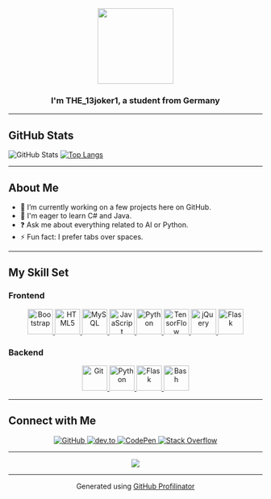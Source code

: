 <div align="center">
<img src="https://i.ibb.co/1bqSN8Q/the13-joker1.jpg"  height="150" width="150" />
</div>

### <div align="center">I'm THE_13joker1, a student from Germany</div>

---

## GitHub Stats

![GitHub Stats](https://github-readme-stats.vercel.app/api?username=the13joker1&show_icons=true&count_private=true&hide_border=true)
[![Top Langs](https://github-readme-stats.vercel.app/api/top-langs/?username=the13joker1&layout=compact&hide_border=true)](https://github.com/the13joker1)

---

## About Me

- 🔭 I’m currently working on a few projects here on GitHub.
- 🌱 I'm eager to learn C# and Java.
- ❓ Ask me about everything related to AI or Python.
- ⚡ Fun fact: I prefer tabs over spaces.

---

## My Skill Set

### Frontend

<div align="center">
  <a href="https://getbootstrap.com/docs/3.4/javascript/" target="_blank">
    <img src="https://profilinator.rishav.dev/skills-assets/bootstrap-plain.svg" alt="Bootstrap" height="50" />
  </a>
  <a href="https://en.wikipedia.org/wiki/HTML5" target="_blank">
    <img src="https://profilinator.rishav.dev/skills-assets/html5-original-wordmark.svg" alt="HTML5" height="50" />
  </a>
  <a href="https://www.mysql.com/" target="_blank">
    <img src="https://profilinator.rishav.dev/skills-assets/mysql-original-wordmark.svg" alt="MySQL" height="50" />
  </a>
  <a href="https://www.javascript.com/" target="_blank">
    <img src="https://profilinator.rishav.dev/skills-assets/javascript-original.svg" alt="JavaScript" height="50" />
  </a>
  <a href="https://www.python.org/" target="_blank">
    <img src="https://profilinator.rishav.dev/skills-assets/python-original.svg" alt="Python" height="50" />
  </a>
  <a href="https://www.tensorflow.org/" target="_blank">
    <img src="https://profilinator.rishav.dev/skills-assets/tensorflow-icon.svg" alt="TensorFlow" height="50" />
  </a>
  <a href="https://jquery.com/" target="_blank">
    <img src="https://profilinator.rishav.dev/skills-assets/jquery.png" alt="jQuery" height="50" />
  </a>
  <a href="https://flask.palletsprojects.com/" target="_blank">
    <img src="https://profilinator.rishav.dev/skills-assets/flask.png" alt="Flask" height="50" />
  </a>
</div>

### Backend

<div align="center">
  <a href="https://github.com/" target="_blank">
    <img src="https://profilinator.rishav.dev/skills-assets/git-scm-icon.svg" alt="Git" height="50" />
  </a>
  <a href="https://www.python.org/" target="_blank">
    <img src="https://profilinator.rishav.dev/skills-assets/python-original.svg" alt="Python" height="50" />
  </a>
  <a href="https://flask.palletsprojects.com/" target="_blank">
    <img src="https://profilinator.rishav.dev/skills-assets/flask.png" alt="Flask" height="50" />
  </a>
  <a href="https://www.gnu.org/software/bash/" target="_blank">
    <img src="https://profilinator.rishav.dev/skills-assets/gnu_bash-icon.svg" alt="Bash" height="50" />
  </a>
</div>

---

## Connect with Me

<div align="center">
  <a href="https://github.com/the13joker1" target="_blank">
    <img src="https://img.shields.io/badge/github-%2324292e.svg?&style=for-the-badge&logo=github&logoColor=white" alt="GitHub" />
  </a>
  <a href="https://dev.to/the_13joker1" target="_blank">
    <img src="https://img.shields.io/badge/dev.to-%2308090A.svg?&style=for-the-badge&logo=dev.to&logoColor=white" alt="dev.to" />
  </a>
  <a href="https://codepen.com/the13joker1" target="_blank">
    <img src="https://img.shields.io/badge/codepen-%23131417.svg?&style=for-the-badge&logo=codepen&logoColor=white" alt="CodePen" />
  </a>
  <a href="https://stackoverflow.com/users/25563415" target="_blank">
    <img src="https://img.shields.io/badge/stackoverflow-%23F28032.svg?&style=for-the-badge&logo=stackoverflow&logoColor=white" alt="Stack Overflow" />
  </a>
</div>

---

<div align="center">
  <img src="https://komarev.com/ghpvc/?username=the13joker1&&style=flat-square" align="center" />
</div>

---

<div align="center">Generated using <a href="https://profilinator.rishav.dev/" target="_blank">GitHub Profilinator</a></div>
